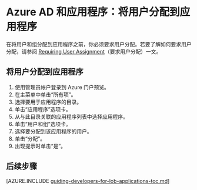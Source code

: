 <properties
	pageTitle="Azure AD 和应用程序：将用户分配到应用程序 | Microsoft Azure"
	description="如何为 Azure 应用程序实现用户分配。"
	services="active-directory"
	documentationCenter=""
	authors="IHenkel"
	manager="stevenpo"
	editor=""/>

<tags
	ms.service="active-directory"
	ms.date="10/09/2015"
	wacn.date="06/24/2016"/>

# Azure AD 和应用程序：将用户分配到应用程序
在将用户和组分配到应用程序之前，你必须要求用户分配。若要了解如何要求用户分配，请参阅 [Requiring User Assignment](/documentation/articles/active-directory-applications-guiding-developers-requiring-user-assignment/)（要求用户分配）一文。

## 将用户分配到应用程序
1. 使用管理员帐户登录到 Azure 门户预览。
2. 在主菜单中单击“所有项”。
3. 选择要用于应用程序的目录。
4. 单击“应用程序”选项卡。
5. 从与此目录关联的应用程序列表中选择应用程序。
6. 单击“用户和组”选项卡。
8. 选择要分配到该应用程序的用户。
9. 单击“分配”。
10. 出现提示时单击“是”。

## 后续步骤
[AZURE.INCLUDE [guiding-developers-for-lob-applications-toc.md](../includes/active-directory-applications-guiding-developers-for-lob-applications-toc.md)]

<!---HONumber=Mooncake_0411_2016-->
